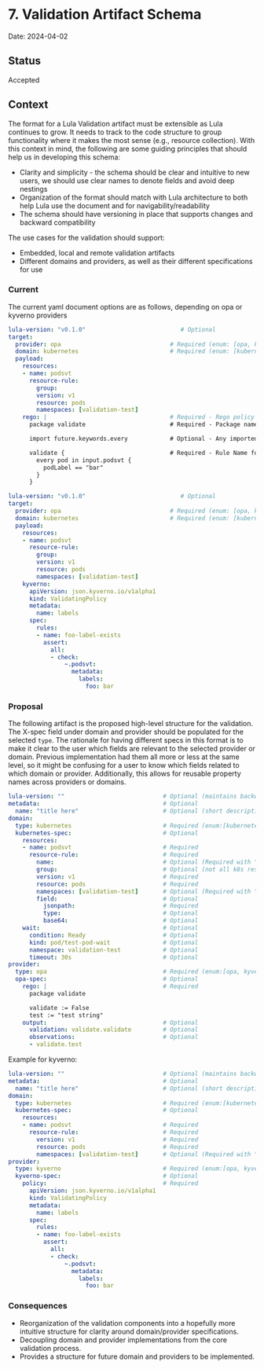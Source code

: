 # 7. Validation Artifact Schema

Date: 2024-04-02

## Status

Accepted

## Context

The format for a Lula Validation artifact must be extensible as Lula continues to grow. It needs to track to the code structure to group functionality where it makes the most sense (e.g., resource collection). With this context in mind, the following are some guiding principles that should help us in developing this schema:
- Clarity and simplicity - the schema should be clear and intuitive to new users, we should use clear names to denote fields and avoid deep nestings
- Organization of the format should match with Lula architecture to both help Lula use the document and for navigability/readability
- The schema should have versioning in place that supports changes and backward compatibility

The use cases for the validation should support:
- Embedded, local and remote validation artifacts
- Different domains and providers, as well as their different specifications for use

### Current

The current yaml document options are as follows, depending on opa or kyverno providers

```yaml
lula-version: "v0.1.0"                           # Optional
target:
  provider: opa                               # Required (enum: [opa, kyverno])
  domain: kubernetes                          # Required (enum: [kubernetes])
  payload:
    resources:
    - name: podsvt
      resource-rule:
        group:
        version: v1
        resource: pods
        namespaces: [validation-test]
    rego: |                                   # Required - Rego policy used for data validation
      package validate                        # Required - Package name

      import future.keywords.every            # Optional - Any imported keywords

      validate {                              # Required - Rule Name for evaluation - "validate" is the only supported rule
        every pod in input.podsvt {
          podLabel == "bar"
        }
      }
```

```yaml
lula-version: "v0.1.0"                           # Optional
target:
  provider: opa                               # Required (enum: [opa, kyverno])
  domain: kubernetes                          # Required (enum: [kubernetes])
  payload:
    resources:
    - name: podsvt
      resource-rule:
        group:
        version: v1
        resource: pods
        namespaces: [validation-test]
    kyverno:
      apiVersion: json.kyverno.io/v1alpha1
      kind: ValidatingPolicy
      metadata:
        name: labels
      spec:
        rules:
        - name: foo-label-exists
          assert:
            all:
            - check:
                ~.podsvt:
                  metadata:
                    labels:
                      foo: bar
```

### Proposal

The following artifact is the proposed high-level structure for the validation. The X-spec field under domain and provider should be populated for the selected `type`. 
The rationale for having different specs in this format is to make it clear to the user which fields are relevant to the selected provider or domain. Previous implementation had them all more or less at the same level, so it might be confusing for a user to know which fields related to which domain or provider. Additionally, this allows for reusable property names across providers or domains.

```yaml
lula-version: ""                            # Optional (maintains backward compatibility)
metadata:                                   # Optional
  name: "title here"                        # Optional (short description to use in output of validations could be useful)
domain: 
  type: kubernetes                          # Required (enum:[kubernetes, api])
  kubernetes-spec:                          # Optional
    resources:                                  
    - name: podsvt                          # Required 
      resource-rule:                        # Required
        name:                               # Optional (Required with "field")
        group:                              # Optional (not all k8s resources have a group, the main ones are "")
        version: v1                         # Required
        resource: pods                      # Required
        namespaces: [validation-test]       # Optional (Required with "name")
        field:                              # Optional 
          jsonpath:                         # Required
          type:                             # Optional 
          base64:                           # Optional 
    wait:                                   # Optional 
      condition: Ready                      # Optional 
      kind: pod/test-pod-wait               # Optional 
      namespace: validation-test            # Optional 
      timeout: 30s                          # Optional 
provider: 
  type: opa                                 # Required (enum:[opa, kyverno])
  opa-spec:                                 # Optional
    rego: |                                 # Required 
      package validate

      validate := False
      test := "test string"
    output:                                 # Optional
      validation: validate.validate         # Optional
      observations:                         # Optional
      - validate.test                         
```

Example for kyverno:

```yaml
lula-version: ""                            # Optional (maintains backward compatibility)
metadata:                                   # Optional
  name: "title here"                        # Optional (short description to use in output of validations could be useful)
domain: 
  type: kubernetes                          # Required (enum:[kubernetes, api])
  kubernetes-spec:                          # Optional
    resources:                                  
    - name: podsvt                          # Required 
      resource-rule:                        # Required
        version: v1                         # Required
        resource: pods                      # Required 
        namespaces: [validation-test]       # Optional (Required with "name")
provider: 
  type: kyverno                             # Required (enum:[opa, kyverno])
  kyverno-spec:                             # Optional
    policy:                                 # Required
      apiVersion: json.kyverno.io/v1alpha1
      kind: ValidatingPolicy
      metadata:
        name: labels
      spec:
        rules:
        - name: foo-label-exists
          assert:
            all:
            - check:
                ~.podsvt:
                  metadata:
                    labels:
                      foo: bar
```
### Consequences

- Reorganization of the validation components into a hopefully more intuitive structure for clarity around domain/provider specifications.
- Decoupling domain and provider implementations from the core validation process.
- Provides a structure for future domain and providers to be implemented.